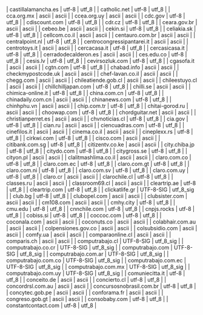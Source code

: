 | castillalamancha.es | utf-8 | utf_8 |
| catholic.net | utf-8 | utf_8 |
| cca.org.mx | ascii | ascii |
| ccea.org.uy | ascii | ascii |
| cdc.gov | utf-8 | utf_8 |
| cdiscount.com | utf-8 | utf_8 |
| cdr.cz | utf-8 | utf_8 |
| ceara.gov.br | ascii | ascii |
| cebeo.be | ascii | ascii |
| cekin.si | utf-8 | utf_8 |
| celiakia.sk | utf-8 | utf_8 |
| cellcom.co.il | ascii | ascii |
| centauro.com.br | ascii | ascii |
| centralpoint.nl | utf-8 | utf_8 |
| centrocongressipantarei.it | ascii | ascii |
| centrotoys.it | ascii | ascii |
| cercacasa.it | utf-8 | utf_8 |
| cercasicasa.it | utf-8 | utf_8 |
| cerradodecalderon.es | ascii | ascii |
| ces.edu.co | utf-8 | utf_8 |
| cesis.lv | utf-8 | utf_8 |
| cevirsozluk.com | utf-8 | utf_8 |
| cgasofa.it | ascii | ascii |
| cgtn.com | utf-8 | utf_8 |
| chabad.info | ascii | ascii |
| checkmypostcode.uk | ascii | ascii |
| chef-lavan.co.il | ascii | ascii |
| chegg.com | ascii | ascii |
| chileatiende.gob.cl | ascii | ascii |
| chileestuyo.cl | ascii | ascii |
| chillchilljapan.com | utf-8 | utf_8 |
| chilli.se | ascii | ascii |
| chimica-online.it | utf-8 | utf_8 |
| china.com.cn | utf-8 | utf_8 |
| chinadaily.com.cn | ascii | ascii |
| chinanews.com | utf-8 | utf_8 |
| chinhphu.vn | ascii | ascii |
| chip.com.tr | utf-8 | utf_8 |
| chitai-gorod.ru | ascii | ascii |
| choowap.com | utf-8 | utf_8 |
| chordguitar.net | ascii | ascii |
| christianperret.es | ascii | ascii |
| chvnoticias.cl | utf-8 | utf_8 |
| cia.gov | utf-8 | utf_8 |
| cian.ru | ascii | ascii |
| ciencuadras.com | utf-8 | utf_8 |
| cinefilos.it | ascii | ascii |
| cinema.co.il | ascii | ascii |
| cineplexx.rs | utf-8 | utf_8 |
| cirkwi.com | utf-8 | utf_8 |
| cisco.com | ascii | ascii |
| citibank.com.sg | utf-8 | utf_8 |
| citizentv.co.ke | ascii | ascii |
| city.chiba.jp | utf-8 | utf_8 |
| citydo.com | utf-8 | utf_8 |
| citygross.se | utf-8 | utf_8 |
| cityon.pl | ascii | ascii |
| clalitmashlima.co.il | ascii | ascii |
| claro.com.co | utf-8 | utf_8 |
| claro.com.ec | utf-8 | utf_8 |
| claro.com.gt | utf-8 | utf_8 |
| claro.com.ni | utf-8 | utf_8 |
| claro.com.sv | utf-8 | utf_8 |
| claro.com.uy | utf-8 | utf_8 |
| claro.cr | ascii | ascii |
| clarochile.cl | utf-8 | utf_8 |
| classes.ru | ascii | ascii |
| classroom69.cl | ascii | ascii |
| cleartrip.ae | utf-8 | utf_8 |
| cleartrip.com | utf-8 | utf_8 |
| clickatlife.gr | UTF-8-SIG | utf_8_sig |
| club.bg | utf-8 | utf_8 |
| clubopel.com | ascii | ascii |
| clubsister.com | ascii | ascii |
| cm108.com | ascii | ascii |
| cmhy.city | utf-8 | utf_8 |
| cmu.edu | utf-8 | utf_8 |
| cnnchile.com | utf-8 | utf_8 |
| cnpjs.rocks | utf-8 | utf_8 |
| cobiss.si | utf-8 | utf_8 |
| coccoc.com | utf-8 | utf_8 |
| coconala.com | ascii | ascii |
| coconuts.co | ascii | ascii |
| colabhair.com.au | ascii | ascii |
| colpensiones.gov.co | ascii | ascii |
| colsubsidio.com | ascii | ascii |
| comfy.ua | ascii | ascii |
| comparaonline.cl | ascii | ascii |
| comparis.ch | ascii | ascii |
| computrabajo.cl | UTF-8-SIG | utf_8_sig |
| computrabajo.co.cr | UTF-8-SIG | utf_8_sig |
| computrabajo.com | UTF-8-SIG | utf_8_sig |
| computrabajo.com.ar | UTF-8-SIG | utf_8_sig |
| computrabajo.com.co | UTF-8-SIG | utf_8_sig |
| computrabajo.com.ec | UTF-8-SIG | utf_8_sig |
| computrabajo.com.mx | UTF-8-SIG | utf_8_sig |
| computrabajo.com.uy | UTF-8-SIG | utf_8_sig |
| comuniecitta.it | utf-8 | utf_8 |
| conceito.de | ascii | ascii |
| concierto.cl | utf-8 | utf_8 |
| concordrsl.com.au | ascii | ascii |
| concursosnobrasil.com.br | utf-8 | utf_8 |
| concytec.gob.pe | ascii | ascii |
| conforama.fr | ascii | ascii |
| congreso.gob.gt | ascii | ascii |
| consobaby.com | utf-8 | utf_8 |
| constantcontact.com | utf-8 | utf_8 |
